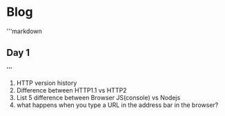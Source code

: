 # Blog

'''markdown
## Day 1
'''
1. HTTP version history
2. Difference between HTTP1.1 vs HTTP2  
3. List 5 difference between Browser JS(console) vs Nodejs 
4. what happens when you type a URL in the address bar in the browser?
